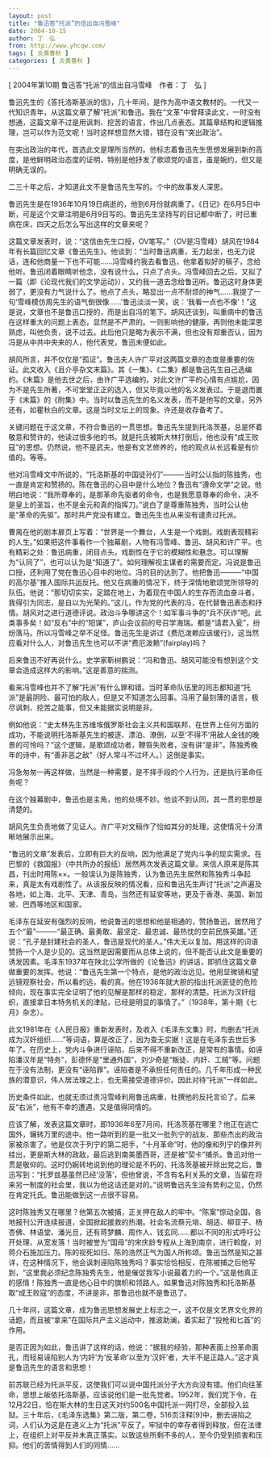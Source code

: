 ```yaml
---
layout: post
title: "鲁迅答“托派”的信出自冯雪峰"
date: 2004-10-15
author: 丁　弘
from: http://www.yhcqw.com/
tags: [ 炎黄春秋 ]
categories: [ 炎黄春秋 ]
---
```



[ 2004年第10期 鲁迅答“托派”的信出自冯雪峰　作者：丁　弘 ]


鲁迅先生的《答托洛斯基派的信》，几十年间，是作为高中语文教材的。一代又一代知识青年，从这篇文章了解“托派”和鲁迅。我在“文革”中曾拜读此文，一时没有想通，这篇文章不过是用讽刺、挖苦的语言，作出几点表态。其篇章结构和逻辑推理，岂可以作为范文呢！当时这样想显然大错，错在没有“突出政治”。

在突出政治的年代，首选此文是理所当然的。他标志着鲁迅先生思想发展到新的高度，是他鲜明政治态度的证明，特别是他抒发了歌颂党的语言，虽是婉约，但又是明确无误的。

二三十年之后，才知道此文不是鲁迅先生写的。个中的故事发人深思。


鲁迅先生是在1936年10月19日病逝的，他到6月份就病重了。《日记》在6月5日中断，可是这个文章注明是6月9日写的。鲁迅先生坚持写的日记都中断了，时已重病在床，四天之后怎么写出这样的文章来呢？


这篇文章发表时，说：“这信由先生口授，OV笔写。”（OV是冯雪峰）胡风在1984年有长篇回忆文章《鲁迅先生》。他谈到：“当时鲁迅病重，无力起坐，也无力说话，连和他商量一下也不可能……冯雪峰约我去看鲁迅，他拿着拟好的稿子，念给他听。鲁迅闭着眼睛听他念，没有说什么，只点了点头。冯雪峰回去之后，又拟了一篇（即《论现代我们的文学运动》），又约我一道去念给鲁迅听。鲁迅这时身体更弱了，更没有力气说什么了。他点了点头，略显出一点不耐烦的神气……我提了一句‘雪峰模仿周先生的语气倒很像……’鲁迅淡淡一笑，说：‘我看一点也不像’！”这是说，文章也不是鲁迅口授的，而是出自冯的笔下。胡风还谈到，叫重病中的鲁迅在这样重大的问题上表态，显然是不严肃的。一则影响他的健康，再则他未能深思熟虑，叫他负责，说不过去。此后他只是略为表示不满，但也没有郑重否认，因为冯是从中共中央来的人，他代表党，鲁迅未便如此。


胡风所言，并不仅仅是“孤证”。鲁迅夫人许广平对这两篇文章的态度是重要的佐证。此文收入《且介亭杂文末篇》。其《一集》、《二集》都是鲁迅先生自己选编的。《末篇》是他去世之后，由许广平选编的。对此文许广平的心情有点尴尬，因为不是先生所著，不可堂堂正正的选入，但又毕竟以他的名义发表过。于是退而置于《末篇》的《附集》中。当时以鲁迅先生的名义发表，而不是他写的文章，另外还有，如瞿秋白的文章。这是当时文坛上的现象。许还是收存备考了。


关键问题在于这文章，不符合鲁迅的一贯思想。鲁迅先生提到托洛茨基，总是怀着敬意和赞许的，他读过很多他的书。就是托氏被斯大林打倒后，他也没有“成王败寇”的思想。仍然说，他不是武夫，他是有文艺修养的，他的观点从长远看是有价值的。等等。


他对冯雪峰文中所说的，“托洛斯基的中国徒孙们”———当时公认指的陈独秀，也一直是肯定和赞扬的。陈在鲁迅的心目中是什么地位？鲁迅有“遵命文学”之说。他明白地说：“我所尊奉的，是那革命先驱者的命令，也是我愿意尊奉的命令，决不是皇上的圣旨，也不是金元和真的指挥刀。”说白了是尊重陈独秀，当时公认他是“革命的先驱”。那时共产党没有建立。鲁迅先生也从来没有谴责过托派。


曹禺在他的剧本扉页上写着：“世界是一个舞台，人生是一个戏剧。戏剧表现精彩的人生。”如果把这件事看作一个独幕剧，人物有冯雪峰、鲁迅、胡风和许广平。也有精彩之处：鲁迅病重，闭目点头。戏剧性在于它的模糊性和悬念。可以理解为“认同了”，也可以认为是“知道了”。如何理解视主谋者的需要而定。冯说是鲁迅口授，还利用了党在鲁迅心目中的地位。冯的目的达到了。他把鲁迅———“中国的高尔基”推入国际共运反托。他又在病重的情况下，终于深情地歌颂党所领导的队伍。他说：“那切切实实，足踏在地上，为着现在中国人的生存而流血奋斗者，我得引为同志，是自以为光荣的。”这儿，作为党的代表的冯，在代替鲁迅表态和抒情。胡风对之进行道德评说。政治斗争哪讲这个！如军事斗争的“兵不厌诈”吧。此类事多矣！如“反右”中的“阳谋”，庐山会议前的号召学海瑞。都是“请君入瓮”，纷纷落马。所以冯雪峰之举不足怪。鲁迅先生是讲过《费厄泼赖应该缓行》，这当然应看对什么人，对鲁迅先生也可以不讲“费厄泼赖”(fairplay)吗？

后来鲁迅不好再说什么。史学家靳树鹏说：“冯和鲁迅、胡风可能没有想到这个文章会造成这样大的影响。”这是善意的揣测。


看来冯雪峰也并不了解“托派”有什么罪和错。当时革命队伍里的同志都知道“托派”是最阴险、最可怕的敌人，但是又不知道怎么回事。冯用了最刻薄的语言，极尽讽刺、挖苦之能事，但又未能据实说明是非。


例如他说：“史太林先生苏维埃俄罗斯社会主义共和国联邦，在世界上任何方面的成功，不能说明托洛斯基先生的被逐、漂泊、潦倒，以至‘不得不’用敌人金钱的晚景的可怜吗？”这个逻辑，是歌颂成功者，鞭笞失败者，没有讲“是非”。陈独秀晚年的诗中，有“善非恶之敌”（好人常斗不过坏人。）这倒是事实。

冯急匆匆一再这样做，当然是一种需要，是不择手段的个人行为，还是执行革命任务呢？

在这个独幕剧中，鲁迅也是主角，他的处境不妙。他谈不到认同，其一贯的思想是清楚的。

胡风先生负责地做了见证人。许广平对文稿作了恰如其分的处理。这使情况十分清晰地展示出来。


“鲁迅的文章”发表后，立即有巨大的反响，因为他满足了党内斗争的现实需求。在巴黎的《救国报》（中共所办的报纸）居然两次发表这篇文章。来信人原来是陈其昌，刊出时用陈××。一般误认为是陈独秀，认为鲁迅先生居然和陈独秀斗争起来，真是太有戏剧性了。从该报反映的情况看，应和鲁迅先生声讨“托派”之声遍及各地，如上海、北平、天津、青岛，当然还有延安等地，更及于香港、美国、新加坡、巴西等地区和国家。


毛泽东在延安有强烈的反响，他说鲁迅的思想和他是相通的，赞扬鲁迅，居然用了五个“最”———“最正确、最勇敢、最坚定、最忠诚、最热忱的空前民族英雄。”还说：“孔子是封建社会的圣人，鲁迅是现代的圣人。”伟大无以复加。用这样的词语赞扬一个人是少见的。这当然是因需要而从总体上说的，但不能否认此文是重要的诱发因素。毛泽东1937年在陕北公学所做的《论鲁迅》的讲话，即抓住这篇文章做重要的发挥。他说：“鲁迅先生第一个特点，是他的政治远见。他用显微镜和望远镜观察社会，所以看的远，看的真。他在1936年就大胆的指出托派匪徒的危险倾向，现在事实完全证明了他的见解是那样的稳定，那样的清楚。托派为汉奸组织，直接拿日本特务机关的津贴，已经是明显的事情了。”（1938年，第十期《七月》杂志）。


此文1981年在《人民日报》重新发表时，及收入《毛泽东文集》时，均删去“托派成为汉奸组织……”等词语，算是改正了，因为查无实据！这是在毛泽东去世后多年了。在历史上，党内斗争进行诬陷，后来不得不重新改正，是常有的事情。如诬陷潘汉年是“特务”，彭德怀是“里通外国”，刘少奇是“叛徒、内奸、工贼”等。问题在于没有法制，更没有“诬陷罪”。诬陷者是不承担任何责任的。几千年形成一种民族的潜意识，伟人居法理之上，也无需接受道德评价。因此对待“托派”一样如此。

历史条件如此，也就无须过责冯雪峰利用鲁迅病重，杜撰他的反托言论了。后来反“右派”，他有不幸的遭遇，又是值得同情的。


应该了解，发表这篇文章时，即1936年6至7月间，托洛茨基在哪里？他正在逃亡国外，辗转万里的途中。他一路听到的是一批又一批列宁的战友、那些杰出的政治家被杀害了。他是仅次于列宁的第二把手，“十月革命”时，他的像和列宁的像并列挂出，更是斯大林的政敌，最后逃到南美墨西哥，还是被“契卡”捕杀。鲁迅对他一贯是敬仰的。这时仍婉转地说到他的理论是不朽的，托洛茨基被开除出党之后，鲁迅写到：“托罗兹基虽然已经‘没落’，但他曾说，不含有名利关系的文章，当留在将来另一制度的社会里，我以为他这话还是对的。”说明鲁迅先生没有势利之见，仍然在肯定托氏。鲁迅能做到这一点很不容易。


这时陈独秀又在哪里？他第五次被捕，正关押在敌人的牢中。“陈案”惊动全国，各地报刊公开连续报道，全国掀起援救的热潮。社会名流蔡元培、胡适、柳亚子、杨杏佛、林语堂、潘光旦，还有蒋梦麟、周作人、钱玄同……都以不同的形式呼吁公开处理、从宽发落！当时被誉为“国母”的宋庆龄专程从上海到南京，进行斡旋，对蒋介石施加压力。陈的视死如归、陈的浩然正气为国人所称颂。鲁迅当然是知之甚详，在这种情况下，他会讽刺诬陷陈独秀吗？事实恰恰相反，在陈被捕之后他写到，“这里我必须纪念陈独秀先生，他是催促我写小说最着力的一个。”这是他真正的感情！陈独秀一直是他心目中的旗帜和领路人。如果鲁迅对陈独秀和托洛斯基取“成王败寇”的态度，不讲是非，那鲁迅也就不是鲁迅了。

几十年间，这篇文章，成为鲁迅思想发展史上标志之一，这不仅是文艺界文化界的话题，而且被“拿来”在国际共产主义运动中，推波助澜，着实起了“投枪和匕首”的作用。


是否正因为如此，鲁迅讲了这样的话，他说：“据我的经验，那种表面上扮革命面孔，而轻易诬陷别人为‘内奸’为‘反革命’以至为‘汉奸’者，大半不是正路人。”这才真是鲁迅先生的语言和思想！


前苏联已经为托派平反，这使我们可以说中国托派分子大方向没有错。他们向往革命，思想上皈依托洛斯基，应该说他们是一批先觉者。1952年，我们党下令，在12月22日，恰在斯大林的生日这天对约500名中国托派一网打尽，全部投入监狱。三十年后，《毛泽东选集》第二版，第二卷，516页注释[9]中，删去诬陷之词，人们认为这是在道义上为“托派”平反了。牢狱中的幸存者得到释放，但在法律上，在组织上对平反并未真正落实。以致这些所剩不多的人，至今仍受到损害和压抑。他们的苦情得到人们的同情……


